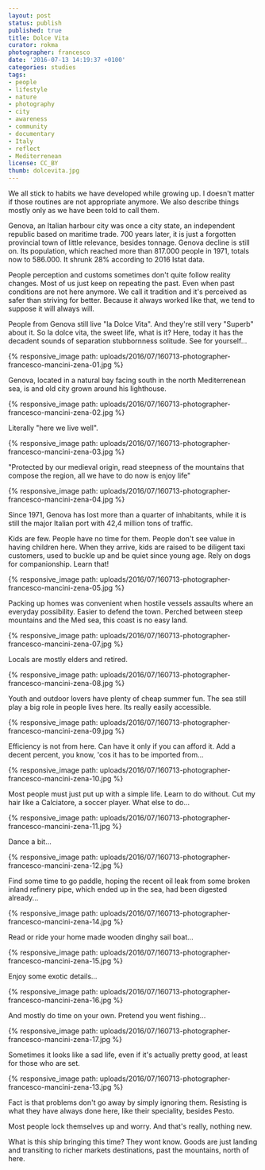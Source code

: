 ```yaml
---
layout: post
status: publish
published: true
title: Dolce Vita
curator: rokma
photographer: francesco
date: '2016-07-13 14:19:37 +0100'
categories: studies
tags:
- people
- lifestyle
- nature
- photography
- city
- awareness
- community
- documentary
- Italy
- reflect
- Mediterrenean
license: CC_BY
thumb: dolcevita.jpg
---
```



We all stick to habits we have developed while growing up. I doesn't matter if those routines are not appropriate anymore. We also describe things mostly only as we have been told to call them.

Genova, an Italian harbour city was once a city state, an independent republic based on maritime trade. 700 years later, it is just a forgotten provincial town of little relevance, besides tonnage. Genova decline is still on. Its population, which reached more than 817.000 people in 1971, totals now to 586.000. It shrunk 28% according to 2016 Istat data.

People perception and customs sometimes don't quite follow reality changes. Most of us just keep on repeating the past. Even when past conditions are not here anymore. We call it tradition and it's perceived as safer than striving for better. Because it always worked like that, we tend to suppose it will always will.

People from Genova still live "la Dolce Vita". And they're still very "Superb" about it. So la dolce vita, the sweet life, what is it? Here, today it has the decadent sounds of separation stubbornness solitude. See for yourself...



{% responsive_image path: uploads/2016/07/160713-photographer-francesco-mancini-zena-01.jpg %}

Genova, located in a natural bay facing south in the north Mediterrenean sea, is and old city grown around his lighthouse.

{% responsive_image path: uploads/2016/07/160713-photographer-francesco-mancini-zena-02.jpg %}

Literally "here we live well".

{% responsive_image path: uploads/2016/07/160713-photographer-francesco-mancini-zena-03.jpg %}

"Protected by our medieval origin, read steepness of the mountains that compose the region, all we have to do now is enjoy life"

{% responsive_image path: uploads/2016/07/160713-photographer-francesco-mancini-zena-04.jpg %}

Since 1971, Genova has lost more than a quarter of inhabitants, while it is still the major Italian port with 42,4 million tons of traffic.

Kids are few. People have no time for them. People don't see value in having children here. When they arrive, kids are raised to be diligent taxi customers, used to buckle up and be quiet since young age. Rely on dogs for companionship. Learn that!

{% responsive_image path: uploads/2016/07/160713-photographer-francesco-mancini-zena-05.jpg %}

Packing up homes was convenient when hostile vessels assaults where an everyday possibility. Easier to defend the town. Perched between steep mountains and the Med sea, this coast is no easy land.

{% responsive_image path: uploads/2016/07/160713-photographer-francesco-mancini-zena-07.jpg %}

Locals are mostly elders and retired.

{% responsive_image path: uploads/2016/07/160713-photographer-francesco-mancini-zena-08.jpg %}

Youth and outdoor lovers have plenty of cheap summer fun. The sea still play a big role in people lives here. Its really easily accessible.

{% responsive_image path: uploads/2016/07/160713-photographer-francesco-mancini-zena-09.jpg %}

Efficiency is not from here. Can have it only if you can afford it. Add a decent percent, you know, 'cos it has to be imported from...

{% responsive_image path: uploads/2016/07/160713-photographer-francesco-mancini-zena-10.jpg %}

Most people must just put up with a simple life. Learn to do without. Cut my hair like a Calciatore, a soccer player. What else to do...

{% responsive_image path: uploads/2016/07/160713-photographer-francesco-mancini-zena-11.jpg %}

Dance a bit...

{% responsive_image path: uploads/2016/07/160713-photographer-francesco-mancini-zena-12.jpg %}

Find some time to go paddle, hoping the recent oil leak from some broken inland refinery pipe, which ended up in the sea, had been digested already...

{% responsive_image path: uploads/2016/07/160713-photographer-francesco-mancini-zena-14.jpg %}

Read or ride your home made wooden dinghy sail boat...

{% responsive_image path: uploads/2016/07/160713-photographer-francesco-mancini-zena-15.jpg %}

Enjoy some exotic details...

{% responsive_image path: uploads/2016/07/160713-photographer-francesco-mancini-zena-16.jpg %}

And mostly do time on your own. Pretend you went fishing...

{% responsive_image path: uploads/2016/07/160713-photographer-francesco-mancini-zena-17.jpg %}

Sometimes it looks like a sad life, even if it's actually pretty good, at least for those who are set.

{% responsive_image path: uploads/2016/07/160713-photographer-francesco-mancini-zena-13.jpg %}

Fact is that problems don't go away by simply ignoring them. Resisting is what they have always done here, like their speciality, besides Pesto.

Most people lock themselves up and worry. And that's really, nothing new.

What is this ship bringing this time? They wont know. Goods are just landing and transiting to richer markets destinations, past the mountains, north of here.
